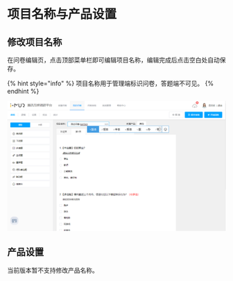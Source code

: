 # 项目名称与产品设置

## 修改项目名称

在问卷编辑页，点击顶部菜单栏即可编辑项目名称，编辑完成后点击空白处自动保存。

{% hint style="info" %}
项目名称用于管理端标识问卷，答题端不可见。
{% endhint %}

![&#x4FEE;&#x6539;&#x9879;&#x76EE;&#x540D;&#x79F0;](../../.gitbook/assets/image%20%28274%29.png)

## 产品设置

当前版本暂不支持修改产品名称。

